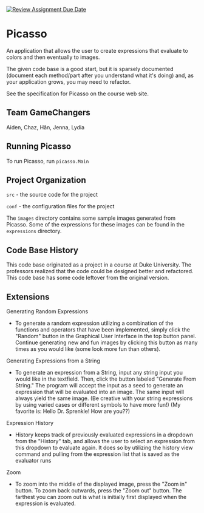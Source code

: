 [![Review Assignment Due Date](https://classroom.github.com/assets/deadline-readme-button-24ddc0f5d75046c5622901739e7c5dd533143b0c8e959d652212380cedb1ea36.svg)](https://classroom.github.com/a/1EiKHzOV)
# Picasso

An application that allows the user to create expressions that
evaluate to colors and then eventually to images.

The given code base is a good start, but it is sparsely documented
(document each method/part after you understand what it's doing) and,
as your application grows, you may need to refactor.

See the specification for Picasso on the course web site.

## Team GameChangers
Aiden, Chaz, Hân, Jenna, Lydia

## Running Picasso

To run Picasso, run `picasso.Main`

## Project Organization

`src` - the source code for the project

`conf` - the configuration files for the project

The `images` directory contains some sample images generated from Picasso.  Some of the expressions for these images can be found in the `expressions` directory.

## Code Base History

This code base originated as a project in a course at Duke University.  The professors realized that the code could be designed better and refactored.  This code base has some code leftover from the original version.

## Extensions

Generating Random Expressions

- To generate a random expression utilizing a combination of the functions and operators that have been implemented, simply click the "Random" button in the Graphical User Interface in the top button panel. Continue generating new and fun images by clicking this button as many times as you would like (some look more fun than others).

Generating Expressions from a String

- To generate an expression from a String, input any string input you would like in the textfield. Then, click the button labeled "Generate From String." The program will accept the input as a seed to generate an expression that will be evaluated into an image. The same input will always yield the same image. (Be creative with your string expressions by using varied cases or different symbols to have more fun!) (My favorite is: Hello Dr. Sprenkle! How are you??)

Expression History

- History keeps track of previously evaluated expressions in a dropdown from the "History" tab, and allows the user to select an expression from this dropdown to evaluate again. It does so by utilizing the history view command and pulling from the expression list that is saved as the evaluator runs

Zoom
- To zoom into the middle of the displayed image, press the "Zoom in" button. To zoom back outwards, press the "Zoom out" button. The farthest you can zoom out is what is initially first displayed when the expression is evaluated.
